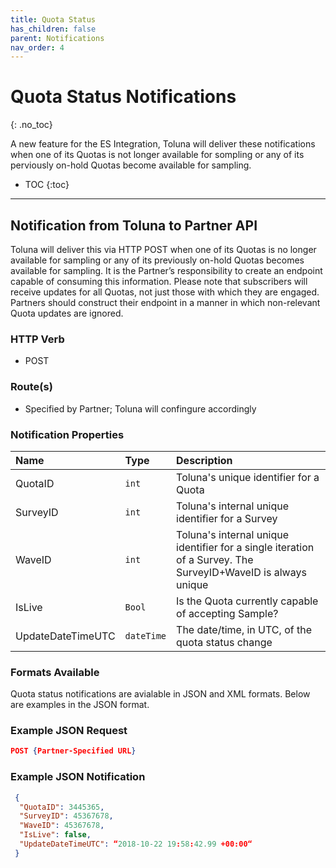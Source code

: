 ```yaml
---
title: Quota Status
has_children: false
parent: Notifications
nav_order: 4
---
```


# Quota Status Notifications
{: .no_toc}

A new feature for the ES Integration, Toluna will deliver these notifications when one of its Quotas is not longer available for sompling or any of its perviously on-hold Quotas become available for sampling. 

* TOC
{:toc}

---


## Notification from Toluna to Partner API

Toluna will deliver this via HTTP POST when one of its Quotas is no longer available for sampling or any of its previously on-hold Quotas becomes available for sampling. It is the Partner’s responsibility to create an endpoint capable of consuming this information. Please note that subscribers will receive updates for all Quotas, not just those with which they are engaged. Partners should construct their endpoint in a manner in which non-relevant Quota updates are ignored.

### HTTP Verb

- POST

### Route(s)

- Specified by Partner; Toluna will confingure accordingly

### Notification Properties

| Name | Type | Description |
| :--- | :--- | :--- |
| QuotaID | ```int``` | Toluna's unique identifier for a Quota |
| SurveyID | ```int``` | Toluna's internal unique identifier for a Survey |
| WaveID | ```int``` | Toluna's internal unique identifier for a single iteration of a Survey. The SurveyID+WaveID is always unique |
| IsLive | ```Bool``` | Is the Quota currently capable of accepting Sample? |
| UpdateDateTimeUTC | ```dateTime``` | The date/time, in UTC, of the quota status change |

### Formats Available

Quota status notifications are avialable in JSON and XML formats. Below are examples in the JSON format.

### Example JSON Request
```json
POST {Partner-Specified URL}
```

### Example JSON Notification
```json
 {
  "QuotaID": 3445365,
  "SurveyID": 45367678,
  "WaveID": 45367678,
  "IsLive": false,
  "UpdateDateTimeUTC": “2018-10-22 19:58:42.99 +00:00“
 }
```

